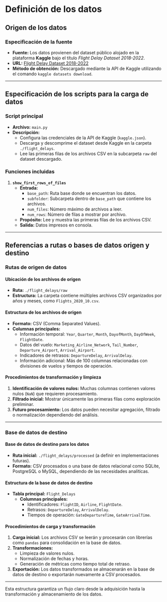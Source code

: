 # Definición de los datos

## Origen de los datos

### Especificación de la fuente
- **Fuente:** Los datos provienen del dataset público alojado en la plataforma **Kaggle** bajo el título *Flight Delay Dataset 2018-2022*.
- **URL:** [Flight Delay Dataset 2018-2022](https://www.kaggle.com/datasets/robikscube/flight-delay-dataset-20182022)
- **Método de obtención:** Descargado mediante la API de Kaggle utilizando el comando `kaggle datasets download`.

---

## Especificación de los scripts para la carga de datos

### Script principal
- **Archivo:** `main.py`
- **Descripción:**
  - Configura las credenciales de la API de Kaggle (`kaggle.json`).
  - Descarga y descomprime el dataset desde Kaggle en la carpeta `./flight_delays`.
  - Lee las primeras filas de los archivos CSV en la subcarpeta `raw` del dataset descargado.

### Funciones incluidas
1. **`show_first_rows_of_files`**
   - **Entrada:**
     - `base_path`: Ruta base donde se encuentran los datos.
     - `subfolder`: Subcarpeta dentro de `base_path` que contiene los archivos.
     - `num_files`: Número máximo de archivos a leer.
     - `num_rows`: Número de filas a mostrar por archivo.
   - **Propósito:** Lee y muestra las primeras filas de los archivos CSV.
   - **Salida:** Datos impresos en consola.

---

## Referencias a rutas o bases de datos origen y destino

### Rutas de origen de datos

#### Ubicación de los archivos de origen
- **Ruta:** `./flight_delays/raw`
- **Estructura:** 
  La carpeta contiene múltiples archivos CSV organizados por años y meses, como `Flights_2020_10.csv`.

#### Estructura de los archivos de origen
- **Formato:** CSV (Comma Separated Values).
- **Columnas principales:**
  - Información temporal: `Year`, `Quarter`, `Month`, `DayofMonth`, `DayOfWeek`, `FlightDate`.
  - Datos del vuelo: `Marketing_Airline_Network`, `Tail_Number`, `Departure_Airport`, `Arrival_Airport`.
  - Indicadores de retrasos: `DepartureDelay`, `ArrivalDelay`.
  - Información adicional: Más de 100 columnas relacionadas con divisiones de vuelos y tiempos de operación.

#### Procedimientos de transformación y limpieza
1. **Identificación de valores nulos:** Muchas columnas contienen valores nulos (`NaN`) que requieren procesamiento.
2. **Filtrado inicial:** Mostrar únicamente las primeras filas como exploración preliminar.
3. **Futuro procesamiento:** Los datos pueden necesitar agregación, filtrado o normalización dependiendo del análisis.

---

### Base de datos de destino

#### Base de datos de destino para los datos
- **Ruta inicial:** `./flight_delays/processed` (a definir en implementaciones futuras).
- **Formato:** CSV procesados o una base de datos relacional como SQLite, PostgreSQL o MySQL, dependiendo de las necesidades analíticas.

#### Estructura de la base de datos de destino
- **Tabla principal:** `Flight_Delays`
  - **Columnas principales:**
    - Identificadores: `FlightID`, `Airline`, `FlightDate`.
    - Retrasos: `DepartureDelay`, `ArrivalDelay`.
    - Tiempos de operación: `GateDepartureTime`, `GateArrivalTime`.

#### Procedimientos de carga y transformación
1. **Carga inicial:** Los archivos CSV se leerán y procesarán con librerías como `pandas` para consolidación en la base de datos.
2. **Transformaciones:** 
   - Limpieza de valores nulos.
   - Normalización de fechas y horas.
   - Generación de métricas como tiempo total de retraso.
3. **Exportación:** Los datos transformados se almacenarán en la base de datos de destino o exportarán nuevamente a CSV procesados.

---

Esta estructura garantiza un flujo claro desde la adquisición hasta la transformación y almacenamiento de los datos.